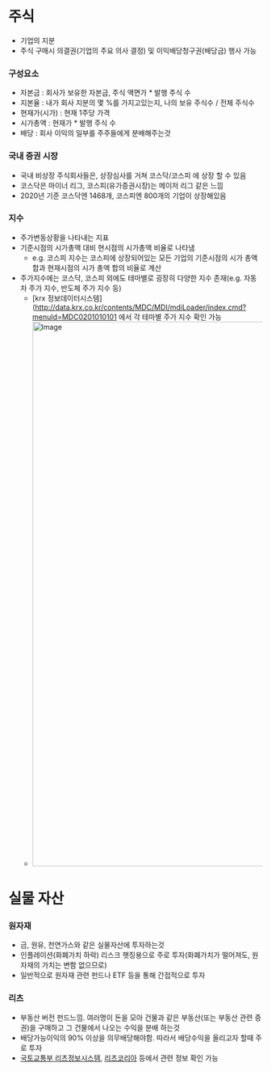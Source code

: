 # 주식
* 기업의 지분
* 주식 구매시 의결권(기업의 주요 의사 결정) 및 이익배당청구권(배당금) 행사 가능

### 구성요소
* 자본금 : 회사가 보유한 자본금, 주식 액면가 * 발행 주식 수
* 지본율 : 내가 회사 지분의 몇 %를 가지고있는지, 나의 보유 주식수 / 전체 주식수
* 현재가(시가) : 현재 1주당 가격
* 시가총액 : 현재가 * 발행 주식 수
* 배당 : 회사 이익의 일부를 주주들에게 분배해주는것

### 국내 증권 시장
* 국내 비상장 주식회사들은, 상장심사를 거쳐 코스닥/코스피 에 상장 할 수 있음
* 코스닥은 마이너 리그, 코스피(유가증권시장)는 메이저 리그 같은 느낌
* 2020년 기준 코스닥엔 1468개, 코스피엔 800개의 기업이 상장해있음

### 지수
* 주가변동상황을 나타내는 지표
* 기준시점의 시가총액 대비 현시점의 시가총액 비율로 나타냄
    * e.g. 코스피 지수는 코스피에 상장되어있는 모든 기업의 기준시점의 시가 총액 합과 현재시점의 시가 총액 합의 비율로 계산
* 주가지수에는 코스닥, 코스피 외에도 테마별로 굉장히 다양한 지수 존재(e.g. 자동차 주가 지수, 반도체 주가 지수 등)
    * [krx 정보데이터시스템](http://data.krx.co.kr/contents/MDC/MDI/mdiLoader/index.cmd?menuId=MDC0201010101 에서 각 테마별 주가 지수 확인 가능
    * <img width="1078" alt="Image" src="https://github.com/user-attachments/assets/fae6ba01-136d-4b3a-bd7c-2b07f1d0e150" />

# 실물 자산
### 원자재
* 금, 원유, 천연가스와 같은 실물자산에 투자하는것
* 인플레이션(화폐가치 하락) 리스크 햇징용으로 주로 투자(화폐가치가 떨어져도, 원자재의 가치는 변함 없으므로)
* 일반적으로 원자재 관련 펀드나 ETF 등을 통해 간접적으로 투자

### 리츠
* 부동산 버전 펀드느낌. 여러명이 돈을 모아 건물과 같은 부동산(또는 부동산 관련 증권)을 구매하고 그 건물에서 나오는 수익을 분배 하는것
* 배당가능이익의 90% 이상을 의무배당해야함. 따라서 배당수익을 올리고자 할때 주로 투자
* [국토교통부 리츠정보시스템](https://reits.molit.go.kr/pub/main/mainPage?pmn=-1&pmm=&pdp=-1&tmn=-1&tmm=&umn=-1&umm=&cmpnyUrl=https%3A%2F%2Freits.molit.go.kr%2Fcmpny%2Flogin), [리츠코리아](http://reitskorea.co.kr/) 등에서 관련 정보 확인 가능
